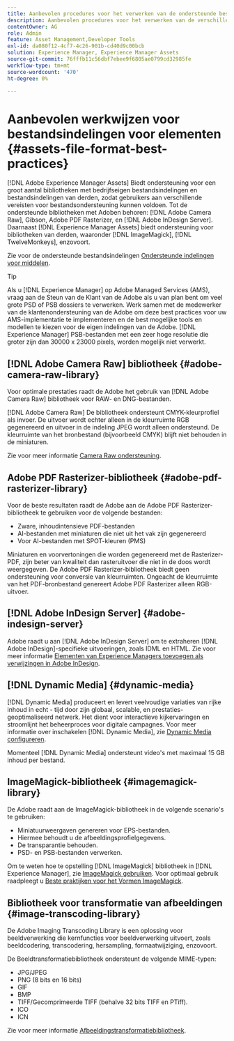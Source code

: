 ```yaml
---
title: Aanbevolen procedures voor het verwerken van de ondersteunde bestandsindelingen
description: Aanbevolen procedures voor het verwerken van de verschillende ondersteunde bestandstypen met [!DNL Experience Manager Assets].
contentOwner: AG
role: Admin
feature: Asset Management,Developer Tools
exl-id: da080f12-4cf7-4c26-901b-cd40d9c00bcb
solution: Experience Manager, Experience Manager Assets
source-git-commit: 76fffb11c56dbf7ebee9f6805ae0799cd32985fe
workflow-type: tm+mt
source-wordcount: '470'
ht-degree: 0%

---
```


# Aanbevolen werkwijzen voor bestandsindelingen voor elementen {#assets-file-format-best-practices}

[!DNL Adobe Experience Manager Assets] Biedt ondersteuning voor een groot aantal bibliotheken met bedrijfseigen bestandsindelingen en bestandsindelingen van derden, zodat gebruikers aan verschillende vereisten voor bestandsondersteuning kunnen voldoen. Tot de ondersteunde bibliotheken met Adoben behoren: [!DNL Adobe Camera Raw], Gibson, Adobe PDF Rasterizer, en [!DNL Adobe InDesign Server]. Daarnaast [!DNL Experience Manager Assets] biedt ondersteuning voor bibliotheken van derden, waaronder [!DNL ImageMagick], [!DNL TwelveMonkeys], enzovoort.

Zie voor de ondersteunde bestandsindelingen [Ondersteunde indelingen voor middelen](/help/assets/assets-formats.md).

>[!TIP]
>
>Als u [!DNL Experience Manager] op Adobe Managed Services (AMS), vraag aan de Steun van de Klant van de Adobe als u van plan bent om veel grote PSD of PSB dossiers te verwerken. Werk samen met de medewerker van de klantenondersteuning van de Adobe om deze best practices voor uw AMS-implementatie te implementeren en de best mogelijke tools en modellen te kiezen voor de eigen indelingen van de Adobe. [!DNL Experience Manager] PSB-bestanden met een zeer hoge resolutie die groter zijn dan 30000 x 23000 pixels, worden mogelijk niet verwerkt.

## [!DNL Adobe Camera Raw] bibliotheek {#adobe-camera-raw-library}

Voor optimale prestaties raadt de Adobe het gebruik van [!DNL Adobe Camera Raw] bibliotheek voor RAW- en DNG-bestanden.

[!DNL Adobe Camera Raw] De bibliotheek ondersteunt CMYK-kleurprofiel als invoer. De uitvoer wordt echter alleen in de kleurruimte RGB gegenereerd en uitvoer in de indeling JPEG wordt alleen ondersteund. De kleurruimte van het bronbestand (bijvoorbeeld CMYK) blijft niet behouden in de miniaturen.

Zie voor meer informatie [Camera Raw ondersteuning](/help/assets/camera-raw.md).

## Adobe PDF Rasterizer-bibliotheek {#adobe-pdf-rasterizer-library}

Voor de beste resultaten raadt de Adobe aan de Adobe PDF Rasterizer-bibliotheek te gebruiken voor de volgende bestanden:

* Zware, inhoudintensieve PDF-bestanden
* AI-bestanden met miniaturen die niet uit het vak zijn gegenereerd
* Voor AI-bestanden met SPOT-kleuren (PMS)

Miniaturen en voorvertoningen die worden gegenereerd met de Rasterizer-PDF, zijn beter van kwaliteit dan rasteruitvoer die niet in de doos wordt weergegeven. De Adobe PDF Rasterizer-bibliotheek biedt geen ondersteuning voor conversie van kleurruimten. Ongeacht de kleurruimte van het PDF-bronbestand genereert Adobe PDF Rasterizer alleen RGB-uitvoer.

## [!DNL Adobe InDesign Server] {#adobe-indesign-server}

Adobe raadt u aan [!DNL Adobe InDesign Server] om te extraheren [!DNL Adobe InDesign]-specifieke uitvoeringen, zoals IDML en HTML. Zie voor meer informatie [Elementen van Experience Managers toevoegen als verwijzingen in Adobe InDesign](/help/assets/managing-linked-subassets.md#refai).

## [!DNL Dynamic Media] {#dynamic-media}

[!DNL Dynamic Media] produceert en levert veelvoudige variaties van rijke inhoud in echt - tijd door zijn globaal, scalable, en prestaties-geoptimaliseerd netwerk. Het dient voor interactieve kijkervaringen en stroomlijnt het beheerproces voor digitale campagnes. Voor meer informatie over inschakelen [!DNL Dynamic Media], zie [Dynamic Media configureren](/help/assets/config-dynamic.md).

Momenteel [!DNL Dynamic Media] ondersteunt video&#39;s met maximaal 15 GB inhoud per bestand.

## ImageMagick-bibliotheek {#imagemagick-library}

De Adobe raadt aan de ImageMagick-bibliotheek in de volgende scenario&#39;s te gebruiken:

* Miniatuurweergaven genereren voor EPS-bestanden.
* Hiermee behoudt u de afbeeldingsprofielgegevens.
* De transparantie behouden.
* PSD- en PSB-bestanden verwerken.

Om te weten hoe te opstelling [!DNL ImageMagick] bibliotheek in [!DNL Experience Manager], zie [ImageMagick gebruiken](/help/assets/media-handlers.md#an-example-using-imagemagick). Voor optimaal gebruik raadpleegt u [Beste praktijken voor het Vormen ImageMagick](/help/assets/best-practices-for-imagemagick.md).

## Bibliotheek voor transformatie van afbeeldingen {#image-transcoding-library}

De Adobe Imaging Transcoding Library is een oplossing voor beeldverwerking die kernfuncties voor beeldverwerking uitvoert, zoals beeldcodering, transcodering, hersampling, formaatwijziging, enzovoort.

De Beeldtransformatiebibliotheek ondersteunt de volgende MIME-typen:

* JPG/JPEG
* PNG (8 bits en 16 bits)
* GIF
* BMP
* TIFF/Gecomprimeerde TIFF (behalve 32 bits TIFF en PTiff).
* ICO
* ICN

Zie voor meer informatie [Afbeeldingstransformatiebibliotheek](/help/assets/imaging-transcoding-library.md).
